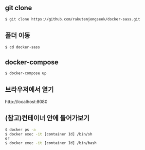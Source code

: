## git clone

```bash
$ git clone https://github.com/rakutenjongseok/docker-sass.git
```

## 폴더 이동

```bash
$ cd docker-sass
```

## docker-compose

```bash
$ docker-compose up
```

## 브라우저에서 열기

http://localhost:8080

## (참고)컨테이너 안에 들어가보기

```bash
$ docker ps -a
$ docker exec -it [container Id] /bin/sh
or
$ docker exec -it [container Id] /bin/bash
```
